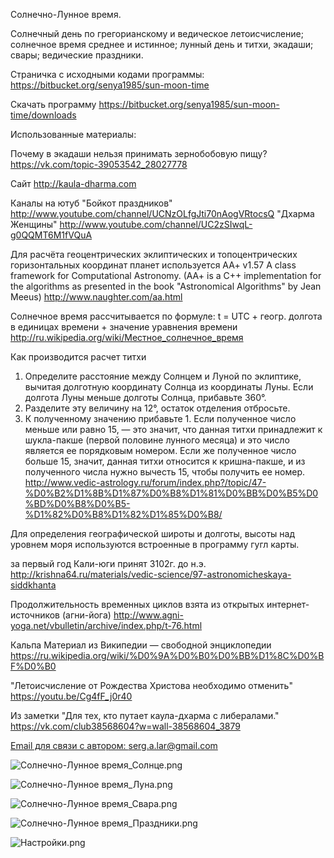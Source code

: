 Солнечно-Лунное время.

Солнечный день по грегорианскому и ведическое летоисчисление; солнечное время среднее и истинное; лунный день и титхи, экадаши; свары; ведические праздники.

Страничка с исходными кодами программы:
https://bitbucket.org/senya1985/sun-moon-time

Скачать программу
https://bitbucket.org/senya1985/sun-moon-time/downloads

Использованные материалы:

Почему в экадаши нельзя принимать зернобобовую пищу?
https://vk.com/topic-39053542_28027778

Сайт
        http://kaula-dharma.com

Каналы на ютуб
        "Бойкот праздников" http://www.youtube.com/channel/UCNzOLfgJti70nAogVRtocsQ
        "Дхарма Женщины"  http://www.youtube.com/channel/UC2zSIwqL-g0QQMT6M1fVQuA

Для расчёта геоцентрических эклиптических и топоцентрических горизонтальных координат планет используется AA+ v1.57 A class framework for Computational Astronomy. (AA+ is a C++ implementation for the algorithms as presented in the book "Astronomical Algorithms" by Jean Meeus)
http://www.naughter.com/aa.html

Солнечное время рассчитывается по формуле: t = UTC + геогр. долгота в единицах времени + значение уравнения времени
http://ru.wikipedia.org/wiki/Местное_солнечное_время

Как производится расчет титхи

1. Определите расстояние между Солнцем и Луной по эклиптике, вычитая долготную координату Солнца из координаты Луны. Если долгота Луны меньше долготы Солнца, прибавьте 360°.
2. Разделите эту величину на 12°, остаток отделения отбросьте.
3. К полученному значению прибавьте 1. Если полученное число меньше или равно 15, — это значит, что данная титхи принадлежит к шукла-пакше (первой половине лунного месяца) и это число является ее порядковым номером. Если же полученное число больше 15, значит, данная титхи относится к кришна-пакше, и из полученного числа нужно вычесть 15, чтобы получить ее номер.
http://www.vedic-astrology.ru/forum/index.php?/topic/47-%D0%B2%D1%8B%D1%87%D0%B8%D1%81%D0%BB%D0%B5%D0%BD%D0%B8%D0%B5-%D1%82%D0%B8%D1%82%D1%85%D0%B8/

Для определения географической широты и долготы, высоты над уровнем моря используются встроенные в программу гугл карты.

за первый год Кали-юги принят 3102г. до н.э.
http://krishna64.ru/materials/vedic-science/97-astronomicheskaya-siddkhanta

Продолжительность временных циклов взята из открытых интернет-источников (агни-йога)
http://www.agni-yoga.net/vbulletin/archive/index.php/t-76.html

Кальпа
Материал из Википедии — свободной энциклопедии
https://ru.wikipedia.org/wiki/%D0%9A%D0%B0%D0%BB%D1%8C%D0%BF%D0%B0

"Летоисчисление от Рождества Христова необходимо отменить"
https://youtu.be/Cg4fF_j0r40

Из заметки "Для тех, кто путает каула-дхарма с либералами." https://vk.com/club38568604?w=wall-38568604_3879


[Email для связи с автором: serg.a.lar@gmail.com](mailto:serg.a.lar@gmail.com)




![Солнечно-Лунное время_Солнце.png](https://bitbucket.org/repo/X9jrb6/images/3876444033-%D0%A1%D0%BE%D0%BB%D0%BD%D0%B5%D1%87%D0%BD%D0%BE-%D0%9B%D1%83%D0%BD%D0%BD%D0%BE%D0%B5%20%D0%B2%D1%80%D0%B5%D0%BC%D1%8F_292.png)


![Солнечно-Лунное время_Луна.png](https://bitbucket.org/repo/X9jrb6/images/4072291200-%D0%A1%D0%BE%D0%BB%D0%BD%D0%B5%D1%87%D0%BD%D0%BE-%D0%9B%D1%83%D0%BD%D0%BD%D0%BE%D0%B5%20%D0%B2%D1%80%D0%B5%D0%BC%D1%8F_293.png)


![Солнечно-Лунное время_Свара.png](https://bitbucket.org/repo/X9jrb6/images/4269035060-%D0%A1%D0%BE%D0%BB%D0%BD%D0%B5%D1%87%D0%BD%D0%BE-%D0%9B%D1%83%D0%BD%D0%BD%D0%BE%D0%B5%20%D0%B2%D1%80%D0%B5%D0%BC%D1%8F_294.png)


![Солнечно-Лунное время_Праздники.png](https://bitbucket.org/repo/X9jrb6/images/102470657-%D0%A1%D0%BE%D0%BB%D0%BD%D0%B5%D1%87%D0%BD%D0%BE-%D0%9B%D1%83%D0%BD%D0%BD%D0%BE%D0%B5%20%D0%B2%D1%80%D0%B5%D0%BC%D1%8F_295.png)


![Настройки.png](https://bitbucket.org/repo/X9jrb6/images/3358656886-%D0%9D%D0%B0%D1%81%D1%82%D1%80%D0%BE%D0%B9%D0%BA%D0%B8_296.png)